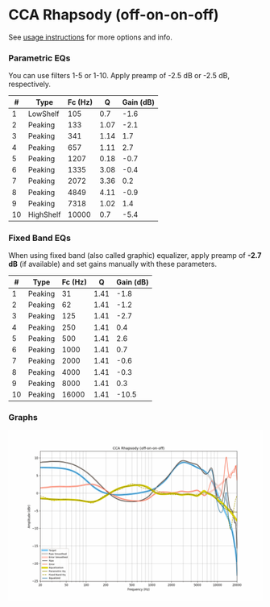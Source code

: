 # CCA Rhapsody (off-on-on-off)
See [usage instructions](https://github.com/jaakkopasanen/AutoEq#usage) for more options and info.

### Parametric EQs
You can use filters 1-5 or 1-10. Apply preamp of -2.5 dB or -2.5 dB, respectively.

|   # | Type      |   Fc (Hz) |    Q |   Gain (dB) |
|-----|-----------|-----------|------|-------------|
|   1 | LowShelf  |       105 | 0.7  |        -1.6 |
|   2 | Peaking   |       133 | 1.07 |        -2.1 |
|   3 | Peaking   |       341 | 1.14 |         1.7 |
|   4 | Peaking   |       657 | 1.11 |         2.7 |
|   5 | Peaking   |      1207 | 0.18 |        -0.7 |
|   6 | Peaking   |      1335 | 3.08 |        -0.4 |
|   7 | Peaking   |      2072 | 3.36 |         0.2 |
|   8 | Peaking   |      4849 | 4.11 |        -0.9 |
|   9 | Peaking   |      7318 | 1.02 |         1.4 |
|  10 | HighShelf |     10000 | 0.7  |        -5.4 |

### Fixed Band EQs
When using fixed band (also called graphic) equalizer, apply preamp of **-2.7 dB** (if available) and set gains manually with these parameters.

|   # | Type    |   Fc (Hz) |    Q |   Gain (dB) |
|-----|---------|-----------|------|-------------|
|   1 | Peaking |        31 | 1.41 |        -1.8 |
|   2 | Peaking |        62 | 1.41 |        -1.2 |
|   3 | Peaking |       125 | 1.41 |        -2.7 |
|   4 | Peaking |       250 | 1.41 |         0.4 |
|   5 | Peaking |       500 | 1.41 |         2.6 |
|   6 | Peaking |      1000 | 1.41 |         0.7 |
|   7 | Peaking |      2000 | 1.41 |        -0.6 |
|   8 | Peaking |      4000 | 1.41 |        -0.3 |
|   9 | Peaking |      8000 | 1.41 |         0.3 |
|  10 | Peaking |     16000 | 1.41 |       -10.5 |

### Graphs
![](./CCA%20Rhapsody%20(off-on-on-off).png)
